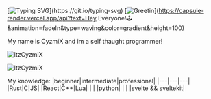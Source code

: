 [![Typing SVG](https://readme-typing-svg.herokuapp.com?size=30&lines=ASS+CODE+AHEAD.)](https://git.io/typing-svg)
[![Greetin](https://capsule-render.vercel.app/api?text=Hey+Everyone!🕹️&animation=fadeIn&type=waving&color=gradient&height=100)](https://capsule-render.vercel.app/api?text=Hey Everyone!🕹️&animation=fadeIn&type=waving&color=gradient&height=100)
  



My name is CyzmiX and im a self thaught programmer!

![ItzCyzmiX](https://github-readme-stats.vercel.app/api?username=ItzCyzmiX&show_icons=true&theme=tokyonight&hide=["issues"])

![ItzCyzmiX](https://github-readme-stats.vercel.app/api/top-langs?username=ItzCyzmiX&show_icons=true&theme=tokyonight&layout=compact)


My knowledge:
|beginner|intermediate|professional|
|---|---|---|
|Rust|C|JS| 
|React|C++|Lua|
|     |     |python|
|     |    |svelte && sveltekit|
